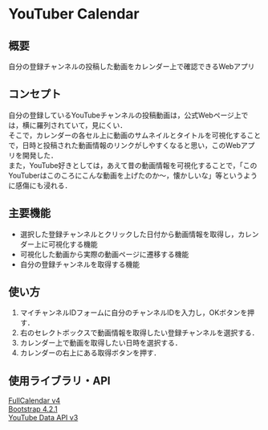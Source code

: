 # YouTuber Calendar
## 概要
自分の登録チャンネルの投稿した動画をカレンダー上で確認できるWebアプリ

## コンセプト
自分の登録しているYouTubeチャンネルの投稿動画は，公式Webページ上では，横に羅列されていて，見にくい．<br>
そこで，カレンダーの各セル上に動画のサムネイルとタイトルを可視化することで，日時と投稿された動画情報のリンクがしやすくなると思い，このWebアプリを開発した．<br>
また，YouTube好きとしては，あえて昔の動画情報を可視化することで，「このYouTuberはこのころにこんな動画を上げたのか～，懐かしいな」等というように感傷にも浸れる．

## 主要機能
* 選択した登録チャンネルとクリックした日付から動画情報を取得し，カレンダー上に可視化する機能
* 可視化した動画から実際の動画ページに遷移する機能
* 自分の登録チャンネルを取得する機能

## 使い方
1. マイチャンネルIDフォームに自分のチャンネルIDを入力し，OKボタンを押す．
2. 右のセレクトボックスで動画情報を取得したい登録チャンネルを選択する．
3. カレンダー上で動画を取得したい日時を選択する．
4. カレンダーの右上にある取得ボタンを押す．

## 使用ライブラリ・API
[FullCalendar v4](https://fullcalendar.io/)<br>
[Bootstrap 4.2.1](https://getbootstrap.com/docs/4.2/getting-started/introduction/)<br>
[YouTube Data API v3](https://developers.google.com/youtube/v3/)